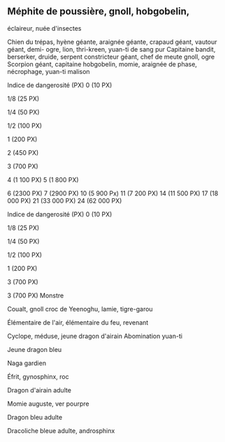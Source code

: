 ## Méphite de poussière, gnoll, hobgobelin,

éclaireur, nuée d'insectes

Chien du trépas, hyène géante, araignée
géante, crapaud géant, vautour géant, demi-
ogre, lion, thri-kreen, yuan-ti de sang pur
Capitaine bandit, berserker, druide, serpent
constricteur géant, chef de meute gnoll, ogre
Scorpion géant, capitaine hobgobelin,
momie, araignée de phase, nécrophage,
yuan-ti malison

Indice de
dangerosité (PX)
0 (10 PX)

1/8 (25 PX)

1/4 (50 PX)

1/2 (100 PX)

1 (200 PX)

2 (450 PX)

3 (700 PX)

4 (1 100 PX)
5 (1 800 PX)

6 (2300 PX)
7 (2900 PX)
10 (5 900 Px)
11 (7 200 PX)
14 (11 500 PX)
17 (18 000 PX)
21 (33 000 PX)
24 (62 000 PX)

Indice de
dangerosité (PX)
0 (10 PX)

1/8 (25 PX)

1/4 (50 PX)

1/2 (100 PX)

1 (200 PX)

3 (700 PX)

3 (700 PX)
Monstre

Coualt, gnoll croc de Yeenoghu, lamie,
tigre-garou

Élémentaire de l'air, élémentaire du feu,
revenant

Cyclope, méduse, jeune dragon d'airain
Abomination yuan-ti

Jeune dragon bleu

Naga gardien

Éfrit, gynosphinx, roc

Dragon d'airain adulte

Momie auguste, ver pourpre

Dragon bleu adulte

Dracoliche bleue adulte, androsphinx